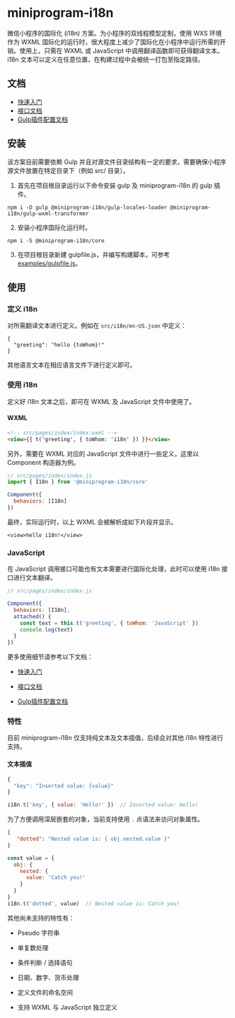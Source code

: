# miniprogram-i18n

微信小程序的国际化 (i18n) 方案。为小程序的双线程模型定制，使用 WXS 环境作为 WXML 国际化的运行时，很大程度上减少了国际化在小程序中运行所需的开销。使用上，只需在 WXML 或 JavaScript 中调用翻译函数即可获得翻译文本。i18n 文本可以定义在任意位置，在构建过程中会被统一打包至指定路径。

## 文档

- [快速入门](./docs/quickstart.md)
- [接口文档](./docs/api.md)
- [Gulp插件配置文档](./docs/gulp.md)

## 安装

该方案目前需要依赖 Gulp 并且对源文件目录结构有一定的要求，需要确保小程序源文件放置在特定目录下（例如 src/ 目录）。

1. 首先在项目根目录运行以下命令安装 gulp 及 miniprogram-i18n 的 gulp 插件。

```
npm i -D gulp @miniprogram-i18n/gulp-locales-loader @miniprogram-i18n/gulp-wxml-transformer
```

2. 安装小程序国际化运行时。

```
npm i -S @miniprogram-i18n/core
```

3. 在项目根目录新建 gulpfile.js，并编写构建脚本，可参考 [examples/gulpfile.js](./examples/gulpfile.js)。

## 使用

### 定义 i18n

对所需翻译文本进行定义。例如在 `src/i18n/en-US.json` 中定义：

```
{
  "greeting": "hello {toWhom}!"
}
```

其他语言文本在相应语言文件下进行定义即可。

### 使用 i18n

定义好 i18n 文本之后，即可在 WXML 及 JavaScript 文件中使用了。

#### WXML

```html
<!-- src/pages/index/index.wxml -->
<view>{{ t('greeting', { toWhom: 'i18n' }) }}</view>
```

另外，需要在 WXML 对应的 JavaScript 文件中进行一些定义，这里以 Component 构造器为例。

```js
// src/pages/index/index.js
import { I18n } from '@miniprogram-i18n/core'

Component({
  behaviors: [I18n]
})
```

最终，实际运行时，以上 WXML 会被解析成如下片段并显示。

```
<view>hello i18n!</view>
```

### JavaScript

在 JavaScript 调用接口可能也有文本需要进行国际化处理，此时可以使用 i18n 接口进行文本翻译。

```js
// src/pages/index/index.js

Component({
  behaviors: [I18n],
  attached() {
    const text = this.t('greeting', { toWhom: 'JavaScript' })
    console.log(text)
  }
})
```

更多使用细节请参考以下文档：

- [快速入门](./docs/quickstart.md)

- [接口文档](./docs/api.md)
- [Gulp插件配置文档](./docs/gulp.md)

### 特性

目前 miniprogram-i18n 仅支持纯文本及文本插值，后续会对其他 i18n 特性进行支持。

#### 文本插值

```js
{
  "key": "Inserted value: {value}"
}
```

```js
i18n.t('key', { value: 'Hello!' })  // Inserted value: Hello!
```

为了方便调用深层嵌套的对象，当前支持使用 `.` 点语法来访问对象属性。

```json
{
   "dotted": "Nested value is: { obj.nested.value }"
}
```

```js
const value = {
  obj: {
    nested: {
      value: 'Catch you!'
    }
  }
}
i18n.t('dotted', value)  // Nested value is: Catch you!
```

其他尚未支持的特性有：

- Pseudo 字符串

- 单复数处理

- 条件判断 / 选择语句
- 日期、数字、货币处理
- 定义文件的命名空间
- 支持 WXML 与 JavaScript 独立定义

